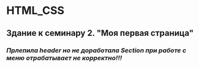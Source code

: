 # HTML_CSS
## Здание к семинару 2. "Моя первая страница"
### ***Прлепила header но не доработала Section при работе с меню отрабатывает не корректно!!!***